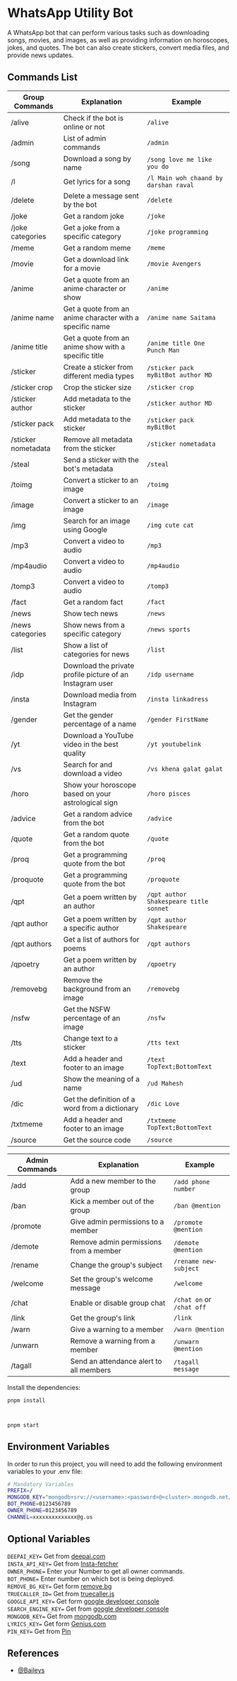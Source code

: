 # WhatsApp Utility Bot

A WhatsApp bot that can perform various tasks such as downloading songs, movies, and images, as well as providing information on horoscopes, jokes, and quotes. The bot can also create stickers, convert media files, and provide news updates.

## Commands List

| Group Commands | Explanation | Example |
|---------|-------------|---------|
| /alive | Check if the bot is online or not | `/alive` |
| /admin | List of admin commands | `/admin` |
| /song | Download a song by name | `/song love me like you do` |
| /l | Get lyrics for a song | `/l Main woh chaand by darshan raval` |
| /delete | Delete a message sent by the bot | `/delete` |
| /joke | Get a random joke | `/joke` |
| /joke categories | Get a joke from a specific category | `/joke programming` |
| /meme | Get a random meme | `/meme` |
| /movie | Get a download link for a movie | `/movie Avengers` |
| /anime | Get a quote from an anime character or show | `/anime` |
| /anime name | Get a quote from an anime character with a specific name | `/anime name Saitama` |
| /anime title | Get a quote from an anime show with a specific title | `/anime title One Punch Man` |
| /sticker | Create a sticker from different media types | `/sticker pack myBitBot author MD` |
| /sticker crop | Crop the sticker size | `/sticker crop` |
| /sticker author | Add metadata to the sticker | `/sticker author MD` |
| /sticker pack | Add metadata to the sticker | `/sticker pack myBitBot` |
| /sticker nometadata | Remove all metadata from the sticker | `/sticker nometadata` |
| /steal | Send a sticker with the bot's metadata | `/steal` |
| /toimg | Convert a sticker to an image | `/toimg` |
| /image | Convert a sticker to an image | `/image` |
| /img | Search for an image using Google | `/img cute cat` |
| /mp3 | Convert a video to audio | `/mp3` |
| /mp4audio | Convert a video to audio | `/mp4audio` |
| /tomp3 | Convert a video to audio | `/tomp3` |
| /fact | Get a random fact | `/fact` |
| /news | Show tech news | `/news` |
| /news categories | Show news from a specific category | `/news sports` |
| /list | Show a list of categories for news | `/list` |
| /idp | Download the private profile picture of an Instagram user | `/idp username` |
| /insta | Download media from Instagram | `/insta linkadress` |
| /gender | Get the gender percentage of a name | `/gender FirstName` |
| /yt | Download a YouTube video in the best quality | `/yt youtubelink` |
| /vs | Search for and download a video | `/vs khena galat galat` |
| /horo | Show your horoscope based on your astrological sign | `/horo pisces` |
| /advice | Get a random advice from the bot | `/advice` |
| /quote | Get a random quote from the bot | `/quote` |
| /proq | Get a programming quote from the bot | `/proq` |
| /proquote | Get a programming quote from the bot | `/proquote` |
| /qpt | Get a poem written by an author | `/qpt author Shakespeare title sonnet` |
| /qpt author | Get a poem written by a specific author | `/qpt author Shakespeare` |
| /qpt authors | Get a list of authors for poems | `/qpt authors` |
| /qpoetry | Get a poem written by an author | `/qpoetry` |
| /removebg | Remove the background from an image | `/removebg` |
| /nsfw | Get the NSFW percentage of an image | `/nsfw` |
| /tts | Change text to a sticker | `/tts text` |
| /text | Add a header and footer to an image | `/text TopText;BottomText` |
| /ud | Show the meaning of a name | `/ud Mahesh` |
| /dic | Get the definition of a word from a dictionary | `/dic Love` |
| /txtmeme | Add a header and footer to an image | `/txtmeme TopText;BottomText` |
| /source | Get the source code | `/source` |  

| Admin Commands | Explanation | Example |
|---------|-------------|---------|
| /add | Add a new member to the group | `/add phone number` |
| /ban | Kick a member out of the group | `/ban @mention` |
| /promote | Give admin permissions to a member | `/promote @mention` |
| /demote | Remove admin permissions from a member | `/demote @mention` |
| /rename | Change the group's subject | `/rename new-subject` |
| /welcome | Set the group's welcome message | `/welcome` |
| /chat | Enable or disable group chat | `/chat on` or `/chat off` |
| /link | Get the group's link | `/link` |
| /warn | Give a warning to a member | `/warn @mention` |
| /unwarn | Remove a warning from a member | `/unwarn @mention` |
| /tagall | Send an attendance alert to all members | `/tagall message` |

Install the dependencies:

    pnpm install



    pnpm start

## Environment Variables

In order to run this project, you will need to add the following environment variables to your .env file:

```bash
# Mandatory Variables
PREFIX=/
MONGODB_KEY="mongodb+srv://<username>:<password>@<cluster>.mongodb.net/?retryWrites=true&w=majority&appName=<appname>"
BOT_PHONE=0123456789
OWNER_PHONE=0123456789
CHANNEL=xxxxxxxxxxxxxx@g.us
```

## Optional Variables

`DEEPAI_KEY=` Get from [deepai.com](https://deepai.org/api-docs/)  
`INSTA_API_KEY=` Get from [Insta-fetcher](https://github.com/Gimenz/insta-fetcher#recommended-to-set-the-cookie-before-make-call-to-all-function)  
`OWNER_PHONE=` Enter your Number to get all owner commands.  
`BOT_PHONE=` Enter number on which bot is being deployed.  
`REMOVE_BG_KEY=` Get form [remove.bg](https://www.remove.bg/api)  
`TRUECALLER_ID=` Get from [truecaller.js](https://www.npmjs.com/package/truecallerjs#:~:text=Then%20login%20to%20your%20truecaller%20account%20)  
`GOOGLE_API_KEY=` Get form  [google developer console](https://console.cloud.google.com/)  
`SEARCH_ENGINE_KEY=` Get from [google developer console](https://programmablesearchengine.google.com/controlpanel/all)  
`MONGODB_KEY=` Get from [mongodb.com](https://www.mongodb.com/)  
`LYRICS_KEY=` Get form [Genius.com](https://docs.genius.com/#getting-started-h1)  
`PIN_KEY=` Get from [Pin](https://api.xteam.xyz/)  

## References

- [@Baileys](https://github.com/WhiskeySockets/Baileys)
